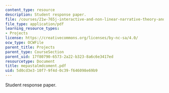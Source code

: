 ```yaml
---
content_type: resource
description: Student response paper.
file: /courses/21w-765j-interactive-and-non-linear-narrative-theory-and-practice-spring-2004/5d0cd3e310f79f4d0c39f646098e69b9_mepastalmdcoment.pdf
file_type: application/pdf
learning_resource_types:
- Projects
license: https://creativecommons.org/licenses/by-nc-sa/4.0/
ocw_type: OCWFile
parent_title: Projects
parent_type: CourseSection
parent_uid: 17f80790-6573-2a22-b323-8a6c6e3417ed
resourcetype: Document
title: mepastalmdcoment.pdf
uid: 5d0cd3e3-10f7-9f4d-0c39-f646098e69b9
---
```

Student response paper.